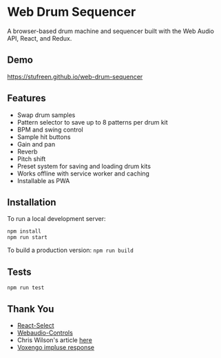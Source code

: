 # Web Drum Sequencer

A browser-based drum machine and sequencer built with the Web Audio API, React, and Redux.

## Demo

https://stufreen.github.io/web-drum-sequencer

## Features
 * Swap drum samples
 * Pattern selector to save up to 8 patterns per drum kit
 * BPM and swing control
 * Sample hit buttons
 * Gain and pan
 * Reverb
 * Pitch shift
 * Preset system for saving and loading drum kits
 * Works offline with service worker and caching
 * Installable as PWA

## Installation

To run a local development server:
```
npm install
npm run start
```

To build a production version: `npm run build`

## Tests

```
npm run test
```

## Thank You
 * [React-Select](https://github.com/JedWatson/react-select)
 * [Webaudio-Controls](https://github.com/g200kg/webaudio-controls)
 * Chris Wilson's article [here](https://www.html5rocks.com/en/tutorials/audio/scheduling/)
 * [Voxengo impluse response](https://www.voxengo.com/impulses/)
